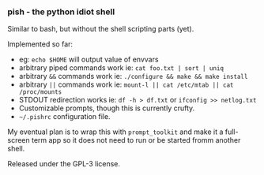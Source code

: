 ### pish - the python idiot shell

Similar to bash, but without the shell scripting parts (yet).

Implemented so far:
 * eg: `echo $HOME` will output value of envvars
 * arbitrary piped commands work ie: `cat foo.txt | sort | uniq`
 * arbitrary `&&` commands work ie: `./configure && make && make install`
 * arbitrary `||` commands work ie: `mount-l || cat /etc/mtab || cat /proc/mounts`
 * STDOUT redirection works ie: `df -h > df.txt` or `ifconfig >> netlog.txt`
 * Customizable prompts, though this is currently crufty.
 * `~/.pishrc` configuration file.

My eventual plan is to wrap this with `prompt_toolkit` and make it a full-screen term app so it does
not need to run or be started fromm another shell.

Released under the GPL-3 license.
